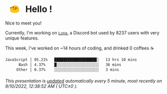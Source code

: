 <h1>   <img src="./spoinky.gif" style="vertical-align:middle;" width="30px">   Hello ! </h1>

Nice to meet you!

Currently, I'm working on <a href='https://github.com/Asgarrrr/Luna'>`Luna`</a>, a Discord bot used by 8237 users with very unique features.

This week, I've worked on ~14 hours of coding, and drinked 0 coffees ☕

```
JavaScript │ 95.21%   ███████████████████░   13 hrs 10 mins
      Bash │ 4.37%    █░░░░░░░░░░░░░░░░░░░   36 mins
     Other │ 0.37%    ░░░░░░░░░░░░░░░░░░░░   3 mins
```

###### This presentation is [updated](https://github.com/Asgarrrr) automatically every 5 minute, most recently on 9/10/2022, 12:38:52 AM ( UTC±0 ).